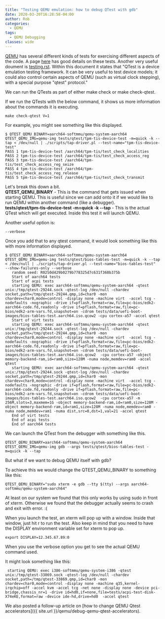 ```yaml
---
title: "Testing QEMU emulation: how to debug QTest with gdb"
date: 2020-03-20T16:28:58-04:00
author: Rob
categories:
  - QEMU
tags:
  - QEMU Debugging
classes: wide
---
```


[QEMU](https://www.qemu.org/) has several different kinds of tests for exercising different aspects of the code. 
A page [here](https://wiki.qemu.org/Testing) has good details on these tests.  Another very useful doument is [testing.rst](https://github.com/qemu/qemu/blob/master/docs/devel/testing.rst). Within this document it states that "QTest is a device emulation testing framework. It can be very useful to test device models; it could also control certain aspects of QEMU (such as virtual clock stepping), with a special purpose "qtest" protocol."

We can run the QTests as part of either make check or make check-qtest.

If we run the QTests with the below command, it shows us more information about the commands it is executing.

~~~
make check-qtest V=1
~~~

For example, you might see something like this displayed.

~~~
$ QTEST_QEMU_BINARY=aarch64-softmmu/qemu-system-aarch64 QTEST_QEMU_IMG=qemu-img tests/qtest/tpm-tis-device-test -m=quick -k --tap < /dev/null | ./scripts/tap-driver.pl --test-name="tpm-tis-device-test"
PASS 1 tpm-tis-device-test /aarch64/tpm-tis/test_check_localities
PASS 2 tpm-tis-device-test /aarch64/tpm-tis/test_check_access_reg
PASS 3 tpm-tis-device-test /aarch64/tpm-tis/test_check_access_reg_seize
PASS 4 tpm-tis-device-test /aarch64/tpm-tis/test_check_access_reg_release
PASS 5 tpm-tis-device-test /aarch64/tpm-tis/test_check_transmit
~~~

Let's break this down a bit.<BR>
<b>QTEST_QEMU_BINARY</b> - This is the command that gets issued when starting QEMU.  This is useful since we can add onto it if we would like to run QEMU within another command (like a debugger).<BR>
<b>tests/qtest/tpm-tis-device-test -m=quick -k --tap</b> - This is the actual QTest which will get executed.  Inside this test it will launch QEMU.<BR>

Another useful option is: 

~~~
--verbose
~~~

Once you add that to any qtest command, it would look something like this with more information displayed.

~~~
$ QTEST_QEMU_BINARY=aarch64-softmmu/qemu-system-aarch64 QTEST_QEMU_IMG=qemu-img tests/qtest/bios-tables-test -m=quick -k --tap < /dev/null | ./scripts/tap-driver.pl --test-name="bios-tables-test"  --show-failures-only --verbose
   random seed: R02S0d429b0279b778325d7c631f360b375b
   Start of aarch64 tests
   Start of acpi tests
   starting QEMU: exec aarch64-softmmu/qemu-system-aarch64 -qtest unix:/tmp/qtest-29244.sock -qtest-log /dev/null -chardev socket,path=/tmp/qtest-29244.qmp,id=char0 -mon chardev=char0,mode=control -display none -machine virt  -accel tcg -nodefaults -nographic -drive if=pflash,format=raw,file=pc-bios/edk2-aarch64-code.fd,readonly -drive if=pflash,format=raw,file=pc-bios/edk2-arm-vars.fd,snapshot=on -cdrom tests/data/uefi-boot-images/bios-tables-test.aarch64.iso.qcow2 -cpu cortex-a57 -accel qtest
   Start of virt tests
   starting QEMU: exec aarch64-softmmu/qemu-system-aarch64 -qtest unix:/tmp/qtest-29244.sock -qtest-log /dev/null -chardev socket,path=/tmp/qtest-29244.qmp,id=char0 -mon chardev=char0,mode=control -display none -machine virt  -accel tcg -nodefaults -nographic -drive if=pflash,format=raw,file=pc-bios/edk2-aarch64-code.fd,readonly -drive if=pflash,format=raw,file=pc-bios/edk2-arm-vars.fd,snapshot=on -cdrom tests/data/uefi-boot-images/bios-tables-test.aarch64.iso.qcow2  -cpu cortex-a57 -object memory-backend-ram,id=ram0,size=128M -numa node,memdev=ram0 -accel qtest
   starting QEMU: exec aarch64-softmmu/qemu-system-aarch64 -qtest unix:/tmp/qtest-29244.sock -qtest-log /dev/null -chardev socket,path=/tmp/qtest-29244.qmp,id=char0 -mon chardev=char0,mode=control -display none -machine virt  -accel tcg -nodefaults -nographic -drive if=pflash,format=raw,file=pc-bios/edk2-aarch64-code.fd,readonly -drive if=pflash,format=raw,file=pc-bios/edk2-arm-vars.fd,snapshot=on -cdrom tests/data/uefi-boot-images/bios-tables-test.aarch64.iso.qcow2  -cpu cortex-a57 -m 256M,slots=3,maxmem=1G -object memory-backend-ram,id=ram0,size=128M -object memory-backend-ram,id=ram1,size=128M -numa node,memdev=ram0 -numa node,memdev=ram1 -numa dist,src=0,dst=1,val=21 -accel qtest
   End of virt tests
   End of acpi tests
   End of aarch64 tests
~~~

We can launch the QTest from the debugger with something like this.

~~~
QTEST_QEMU_BINARY=aarch64-softmmu/qemu-system-aarch64 QTEST_QEMU_IMG=qemu-img gdb --args tests/qtest/bios-tables-test -m=quick -k --tap
~~~

But what if we want to debug QEMU itself with gdb?

To achieve this we would change the QTEST_QEMU_BINARY to something like this:

~~~
QTEST_QEMU_BINARY="sudo xterm -e gdb --tty $(tty) --args aarch64-softmmu/qemu-system-aarch64"
~~~

At least on our system we found that this only works by using sudo in front of xterm.  Otherwise we found that the debugger actually seems to crash and exit with error. :(

When you launch the test, an xterm will pop up with a window.  Inside that window, just hit r to run the test.  Also keep in mind that you need to have the DISPLAY environment variable set for xterm to pop up.

~~~
export DISPLAY=12.345.67.89:0
~~~

When you use the verbose option you get to see the actual QEMU command used.<BR>

It might look something like this:

~~~
 starting QEMU: exec i386-softmmu/qemu-system-i386 -qtest unix:/tmp/qtest-33869.sock -qtest-log /dev/null -chardev socket,path=/tmp/qtest-33869.qmp,id=char0 -mon chardev=char0,mode=control -display none -machine q35,kernel-irqchip=off -accel kvm -accel tcg -net none -display none -device pci-bridge,chassis_nr=1 -drive id=hd0,if=none,file=tests/acpi-test-disk-X74eKE,format=raw -device ide-hd,drive=hd0  -accel qtest
~~~

We also posted a follow-up article on [how to change QEMU Qtest accelerators]({{ site.url }}/qemu/debug-qemu-qtest-accelerators).